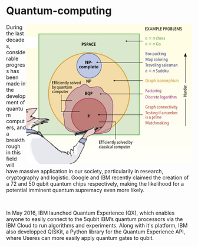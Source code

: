 # Quantum-computing

<img align="right" src="https://raw.githubusercontent.com/Aurelien-Pelissier/IBMQ-Quantum-Computing/master/img/Complexity.jpg" width=450>
During the last decades, considerable progress has been made in the development of quantum computers, and a breakthrough in this field will have massive application in our society, particularily in research, cryptography and logistic. Google and IBM recently claimed the creation of a 72 and 50 qubit quantum chips respectively, making the likelihood for a potential 
imminent quantum supremacy even more likely. 

&nbsp;

In May 2016, IBM launched Quantum Experience (QX), which enables anyone to easily connect to the 5qubit IBM’s quantum processors via the IBM Cloud to run algorithms and experiments. Along with it's platform, IBM also developped QISKit, a Python library for the Quantum Experience API, where Useres can more easily apply quantum gates to qubit.
